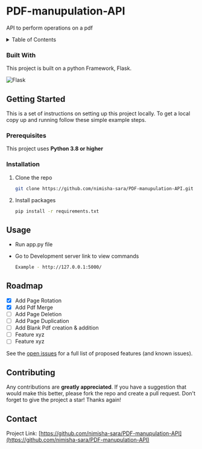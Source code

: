 # PDF-manupulation-API

API to perform operations on a pdf

<!-- TABLE OF CONTENTS -->
<details>
  <summary>Table of Contents</summary>
  <ol>
    <li><a href="#built-with">Built With</a></li>
    <li>
      <a href="#getting-started">Getting Started</a>
      <ul>
        <li><a href="#prerequisites">Prerequisites</a></li>
        <li><a href="#installation">Installation</a></li>
      </ul>
    </li>
    <li><a href="#usage">Usage</a></li>
    <li><a href="#roadmap">Roadmap</a></li>
    <li><a href="#contributing">Contributing</a></li>
    <li><a href="#contact">Contact</a></li>
  </ol>
</details>

### Built With

This project is built on a python Framework, Flask.

![Flask](https://img.shields.io/badge/flask-%23000.svg?style=for-the-badge&logo=flask&logoColor=white)

<!-- GETTING STARTED -->
## Getting Started

This is a set of instructions on setting up this project locally.
To get a local copy up and running follow these simple example steps.

### Prerequisites

This project uses **Python 3.8 or higher**

### Installation

1. Clone the repo
   ```sh
   git clone https://github.com/nimisha-sara/PDF-manupulation-API.git
   ```
2. Install  packages
   ```sh
   pip install -r requirements.txt
   ```

<!-- USAGE EXAMPLES -->
## Usage

- Run app.py file

- Go to Development server link to view commands
    ```sh
    Example - http://127.0.0.1:5000/
    ```


<!-- ROADMAP -->
## Roadmap

- [x] Add Page Rotation
- [x] Add Pdf Merge
- [ ] Add Page Deletion
- [ ] Add Page Duplication
- [ ] Add Blank Pdf creation & addition
- [ ] Feature xyz
- [ ] Feature xyz

See the [open issues](https://github.com/nimisha-sara/PDF-manupulation-API/issues) for a full list of proposed features (and known issues).

<!-- CONTRIBUTING -->
## Contributing

Any contributions are **greatly appreciated**.
If you have a suggestion that would make this better, please fork the repo and create a pull request. 
Don't forget to give the project a star! Thanks again!

<!-- CONTACT -->
## Contact

Project Link: [https://github.com/nimisha-sara/PDF-manupulation-API](https://github.com/nimisha-sara/PDF-manupulation-API)
